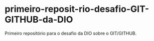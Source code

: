 # primeiro-reposit-rio-desafio-GIT-GITHUB-da-DIO
Primeiro repositório para o desafio da DIO sobre o GIT/GITHUB.
